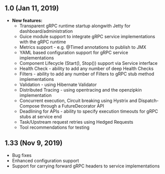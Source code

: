 
## 1.0 (Jan 11, 2019)
- **New features:**
  - Transparent gRPC runtime startup alongwith Jetty for dashboard/administration
  - Guice module support to integrate gRPC service implementations with the gRPC runtime
  - Metrics support - e.g. @Timed annotations to publish to JMX
  - YAML based configuration support for gRPC service implementations
  - Component Lifecycle (Start(), Stop()) support via Service interface
  - Health Check - ability to add any number of deep Health Checks
  - Filters - ability to add any number of Filters to gRPC stub method implementations
  - Validation - using Hibernate Validator
  - Distributed Tracing - using opentracing and the openzipkin implementation
  - Concurrent execution, Circuit breaking using Hystrix and Dispatch-Compose through a FutureDecorator API
  - Deadlining for APIs - ability to specify execution timeouts for gRPC stubs at service end
  - Task/Upstream request retries using Hedged Requests 
  - Tool recommendations for testing
  
## 1.33 (Nov 9, 2019)
- Bug fixes
- Enhanced configuration support
- Support for carrying forward gRPC headers to service implementations
